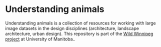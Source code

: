 # Understanding animals

Understanding animals is a collection of resources for working with large image datasets in the design disciplines (architecture, landscape architecture, urban design). This repository is part of the [Wild Winnipeg project](https://www.wildwinnipeg.org/) at University of Manitoba..